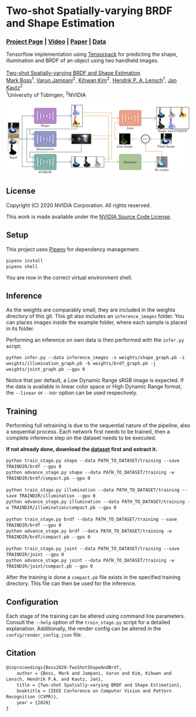 # Two-shot Spatially-varying BRDF and Shape Estimation

### [Project Page](https://markboss.me/publication/cvpr20-two-shot-brdf/) | [Video](https://www.youtube.com/watch?v=CyC6PutoJO8) | [Paper](https://arxiv.org/abs/2004.00403) | [Data](https://drive.google.com/file/d/14mou3Va65deimPYE5GtFdK8OS3I0BSzq/view?usp=sharing)

Tensorflow implementation using [Tensorpack](https://github.com/tensorpack/tensorpack) for predicting the shape, illumination and BRDF of an object using two handheld images.
<br><br>
[Two-shot Spatially-varying BRDF and Shape Estimation](https://markboss.me/publication/cvpr20-two-shot-brdf/)<br>
[Mark Boss](https://markboss.me)<sup>1</sup>, [Varun Jampani](https://varunjampani.github.io)<sup>2</sup>, [Kihwan Kim](http://kihwan23.com)<sup>2</sup>, [Hendrik P. A. Lensch](https://uni-tuebingen.de/en/faculties/faculty-of-science/departments/computer-science/lehrstuehle/computergrafik/computer-graphics/staff/prof-dr-ing-hendrik-lensch/)<sup>1</sup>, [Jan Kautz](http://jankautz.com)<sup>2</sup><br>
<sup>1</sup>University of Tübingen, <sup>2</sup>NVIDIA 
<br><br>
![](images/Pipeline.jpg)

## License

Copyright (C) 2020 NVIDIA Corporation. All rights reserved.

This work is made available under the [NVIDIA Source Code License](LICENSE).

## Setup

This project uses [Pipenv](https://pipenv-fork.readthedocs.io/en/latest/) for dependency management. 

```
pipenv install
pipenv shell
```

You are now in the correct virtual environment shell. 

## Inference

As the weights are comparably small, they are included in the weights directory of this git. This git also includes an `inference_images` folder. You can places images inside the example folder, where each sample is placed in its folder.

Performing an inference on own data is then performed with the `infer.py` script:

```
python infer.py --data inference_images -s weights/shape_graph.pb -i weights/illumination_graph.pb -b weights/brdf_graph.pb -j weights/joint_graph.pb --gpu 0
```

Notice that per default, a Low Dynamic Range sRGB image is expected. If the data is available in linear color space or High Dynamic Range format, the `--linear` or `--hdr` option can be used respectively.

## Training

Performing full retraining is due to the sequential nature of the pipeline, also a sequential process. Each network first needs to be trained, then a complete inference step on the dataset needs to be executed. 

**If not already done, download the [dataset](https://drive.google.com/file/d/14mou3Va65deimPYE5GtFdK8OS3I0BSzq/view?usp=sharing) first and extract it.**

```
python train_stage.py shape --data PATH_TO_DATASET/training --save TRAINDIR/brdf --gpu 0
python advance_stage.py shape --data PATH_TO_DATASET/training -w TRAINDIR/brdf/compact.pb --gpu 0

python train_stage.py illumination --data PATH_TO_DATASET/training --save TRAINDIR/illumination --gpu 0
python advance_stage.py illumination --data PATH_TO_DATASET/training -w TRAINDIR/illumination/compact.pb --gpu 0

python train_stage.py brdf --data PATH_TO_DATASET/training --save TRAINDIR/brdf --gpu 0
python advance_stage.py brdf --data PATH_TO_DATASET/training -w TRAINDIR/brdf/compact.pb --gpu 0

python train_stage.py joint --data PATH_TO_DATASET/training --save TRAINDIR/joint --gpu 0
python advance_stage.py joint --data PATH_TO_DATASET/training -w TRAINDIR/joint/compact.pb --gpu 0
```

After the training is done a `compact.pb` file exists in the specified training directory. This file can then be used for the inference.

## Configuration

Each stage of the training can be altered using command line parameters. Consult the `--help` option of the `train_stage.py` script for a detailed explanation. Additionally, the render config can be altered in the `config/render_config.json` file.

## Citation

```
@inproceedings{Boss2020-TwoShotShapeAndBrdf,
    author = {Boss, Mark and Jampani, Varun and Kim, Kihwan and Lensch, Hendrik P.A. and Kautz, Jan},
    title = {Two-shot Spatially-varying BRDF and Shape Estimation},
    booktitle = {IEEE Conference on Computer Vision and Pattern Recognition (CVPR)},
    year = {2020}
}
```
